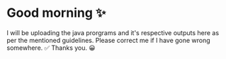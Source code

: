 <h1>Good morning ✨</h1>
I will be uploading the java prorgrams and it's respective outputs here as per the mentioned guidelines. 
Please correct me if I have gone wrong somewhere. ✅
Thanks you. 😀
